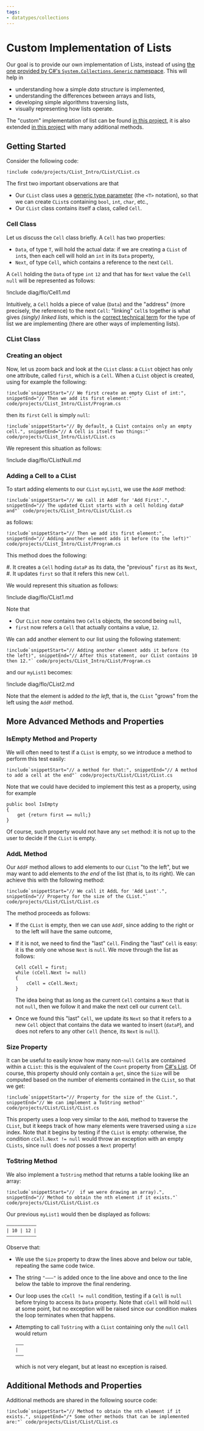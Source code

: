 ```yaml
---
tags:
- datatypes/collections
---
```


# Custom Implementation of Lists

Our goal is to provide our own implementation of Lists, instead of using [the one provided by C#'s `System.Collections.Generic` namespace](https://learn.microsoft.com/en-us/dotnet/api/system.collections.generic.list-1?view=net-9.0).
This will help in

- understanding how a simple *data structure* is implemented,
- understanding the differences between arrays and lists,
- developing simple algorithms traversing lists,
- visually representing how lists operate.

The "custom" implementation of list can be found [in this project](./code/projects/CList_Intro.zip), it is also extended [in this project](./code/projects/CList.zip) with many additional methods.

## Getting Started

Consider the following code:

```{download="./code/projects/CList_Intro.zip"}
!include code/projects/CList_Intro/CList/CList.cs
```

The first two important observations are that

- Our `CList` class uses a [generic type parameter](https://princomp.github.io/lectures/oop/generic_types) (the `<T>` notation), so that we can create `CList`s containing `bool`, `int`, `char`, etc.,
- Our `CList` class contains itself a class, called `Cell`.

### Cell Class

Let us discuss the `Cell` class briefly. A `Cell` has two properties:

- `Data`, of type `T`, will hold the actual data: if we are creating a `CList` of `int`s, then each cell will hold an `int` in its `Data` property,
- `Next`, of type `Cell`, which contains a reference to the next `Cell`.

A `Cell` holding the `Data` of type `int` `12` and that has for `Next` value the `Cell` `null` will be represented as follows:

!include diag/flo/Cell1.md

Intuitively, a `Cell` holds a piece of value (`Data`) and the "address" (more precisely, the reference) to the next `Cell`: "linking" `Cell`s together is what gives *(singly) linked lists*, which is the [correct technical term](https://en.wikipedia.org/wiki/Linked_list#Singly_linked_list) for the type of list we are implementing (there are other ways of implementing lists).

### CList Class

### Creating an object

Now, let us zoom back and look at the `CList` class: a `CList` object has only one attribute, called `first`, which is a `Cell`. 
When a `CList` object is created, using for example the following:

```
!include`snippetStart="// We first create an empty CList of int:", snippetEnd="// Then we add its first element:"` code/projects/CList_Intro/CList/Program.cs
```

then its `first` `Cell` is simply `null`:

```
!include`snippetStart="// By default, a CList contains only an empty cell.", snippetEnd="// A Cell is itself two things:"` code/projects/CList_Intro/CList/CList.cs
```

We represent this situation as follows:

!include diag/flo/CListNull.md

### Adding a Cell to a CList

To start adding elements to our `CList` `myList1`, we use the `AddF` method:

```
!include`snippetStart="// We call it AddF for 'Add First'.", snippetEnd="// The updated CList starts with a cell holding dataP and"` code/projects/CList_Intro/CList/CList.cs
```

as follows:

```
!include`snippetStart="// Then we add its first element:", snippetEnd="// Adding another element adds it before (to the left)"` code/projects/CList_Intro/CList/Program.cs
```

This method does the following:

#. It creates a `Cell` hoding `dataP` as its data, the "previous" `first` as its `Next`,
#. It updates `first` so that it refers this new `Cell`.

We would represent this situation as follows:

!include diag/flo/CList1.md

Note that

- Our `CList` now contains two `Cell`s objects, the second being `null`,
- `first` now refers a `Cell` that actually contains a value, `12`.

We can add another element to our list using the following statement:

```
!include`snippetStart="// Adding another element adds it before (to the left)", snippetEnd="// After this statement, our CList contains 10 then 12."` code/projects/CList_Intro/CList/Program.cs
```

and our `myList1` becomes:

!include diag/flo/CList2.md

Note that the element is added *to the left*, that is, the `CList` "grows" from the left using the `AddF` method.

## More Advanced Methods and Properties

### IsEmpty Method and Property

We will often need to test if a `CList` is empty, so we introduce a method to perform this test easily:

```
!include`snippetStart="// a method for that:", snippetEnd="// A method to add a cell at the end"` code/projects/CList/CList/CList.cs
```

Note that we could have decided to implement this test as a property, using for example

```
public bool IsEmpty
{
    get {return first == null;}
}
```

Of course, such property would not have any `set` method: it is not up to the user to decide if the `CList` is empty.

### AddL Method

Our `AddF` method allows to add elements to our `CList` "to the left", but we may want to add elements to *the end* of the list (that is, to its right).
We can achieve this with the following method:

```
!include`snippetStart="// We call it AddL for 'Add Last'.", snippetEnd="// Property for the size of the CList."` code/projects/CList/CList/CList.cs
```

The method proceeds as follows:

- If the `CList` is empty, then we can use `AddF`, since adding to the right or to the left will have the same outcome,
- If it is not, we need to find the "last" `Cell`. Finding the "last" `Cell` is easy: it is the only one whose `Next` is `null`. We move through the list as follows:

    ```
    Cell cCell = first;
    while (cCell.Next != null)
    {
        cCell = cCell.Next;
    }
    ```

    The idea being that as long as the current `Cell` contains a `Next` that is not `null`, then we follow it and make the next cell our current `Cell`.
- Once we found this "last" `Cell`, we update its `Next` so that it refers to a new `Cell` object that contains the data we wanted to insert (`dataP`), and does not refers to any other `Cell` (hence, its `Next` is `null`).

### Size Property

It can be useful to easily know how many non-`null` `Cell`s are contained within a `CList`: this is the equivalent of the `Count` property from [C#'s List](https://learn.microsoft.com/en-us/dotnet/api/system.collections.generic.list-1.count?view=net-9.0#system-collections-generic-list-1-count).
Of course, this property should only contain a `get`, since the `Size` will be computed based on the number of elements contained in the `CList`, so that we get:

```
!include`snippetStart="// Property for the size of the CList.", snippetEnd="// We can implement a ToString method"` code/projects/CList/CList/CList.cs
```

This property uses a loop very similar to the `AddL` method to traverse the `CList`, but it keeps track of how many elements were traversed using a `size` index. Note that it begins by testing if the `CList` is empty: otherwise, the condition `cCell.Next != null` would throw an exception with an empty `CLists`, since `null` does *not* posses a `Next` property!

### ToString Method

We also implement a `ToString` method that returns a table looking like an array:

```
!include`snippetStart="//  if we were drawing an array).", snippetEnd="// Method to obtain the nth element if it exists."` code/projects/CList/CList/CList.cs
```

Our previous `myList1` would then be displayed as follows:

```text
———————————
| 10 | 12 |
———————————
```

Observe that:

- We use the `Size` property to draw the lines above and below our table, repeating the same code twice.
- The string `"———"` is added once to the line above and once to the line below the table to improve the final rendering.
- Our loop uses the `cCell != null` condition, testing if a `Cell` is `null` before trying to access its `Data` property. Note that `cCell` will hold `null` at some point, but no exception will be raised since our condition makes the loop terminates when that happens.
- Attempting to call `ToString` with a `CList` containing only the `null` `Cell` would return

    ```text
    ———
    |
    ———
    ```

    which is not very elegant, but at least no exception is raised.

## Additional Methods and Properties

Additional methods are shared in the following source code:

```{download="./code/projects/CList.zip"}
!include`snippetStart="// Method to obtain the nth element if it exists.", snippetEnd="/* Some other methods that can be implemented are:"` code/projects/CList/CList/CList.cs
```

